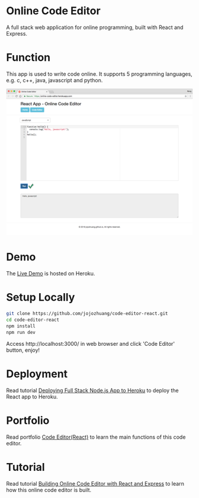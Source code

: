 # Online Code Editor
A full stack web application for online programming, built with React and Express.

# Function
This app is used to write code online. It supports 5 programming languages, e.g. c, c++, java, javascript and python.

<kbd>![image](/public/execute.png)</kbd>

# Demo
The [Live Demo](https://online-code-editor.herokuapp.com/) is hosted on Heroku.

# Setup Locally
```bash
git clone https://github.com/jojozhuang/code-editor-react.git
cd code-editor-react
npm install
npm run dev
```
Access http://localhost:3000/ in web browser and click 'Code Editor' button, enjoy!

# Deployment
Read tutorial [Deploying Full Stack Node.js App to Heroku](https://jojozhuang.github.io/tutorial/react/deploying-full-stack-nodejs-app-to-heroku/) to deploy the React app to Heroku.

# Portfolio
Read portfolio [Code Editor(React)](https://jojozhuang.github.io/portfolio/code-editor-react/) to learn the main functions of this code editor.

# Tutorial
Read tutorial [Building Online Code Editor with React and Express](https://jojozhuang.github.io/tutorial/react/building-online-code-editor-with-react-and-express/) to learn how this online code editor is built.
